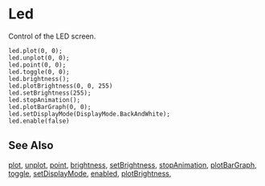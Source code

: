 # Led

Control of the LED screen.

```cards
led.plot(0, 0);
led.unplot(0, 0);
led.point(0, 0);
led.toggle(0, 0);
led.brightness();
led.plotBrightness(0, 0, 255)
led.setBrightness(255);
led.stopAnimation();
led.plotBarGraph(0, 0);
led.setDisplayMode(DisplayMode.BackAndWhite);
led.enable(false)
```

## See Also

[plot](/makecode-blockeditor/reference/led/plot), [unplot](/makecode-blockeditor/reference/led/unplot), [point](/makecode-blockeditor/reference/led/point), [brightness](/makecode-blockeditor/reference/led/brightness), [setBrightness](/makecode-blockeditor/reference/led/set-brightness), [stopAnimation](/makecode-blockeditor/reference/led/stop-animation), [plotBarGraph](/makecode-blockeditor/reference/led/plot-bar-graph), [toggle](/makecode-blockeditor/reference/led/toggle), [setDisplayMode](/makecode-blockeditor/reference/led/set-display-mode), [enabled](/makecode-blockeditor/reference/led/enable),
[plotBrightness](/makecode-blockeditor/reference/led/plot-brightness),
